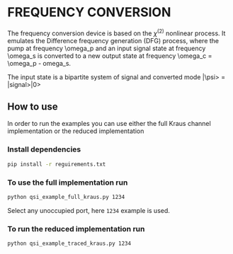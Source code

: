 # FREQUENCY CONVERSION
The frequency conversion device is based on the $\chi^{(2)}$ nonlinear process. It emulates the Difference frequency generation (DFG) process, where the pump at frequency \omega_p
and an input signal state at frequency \omega_s is converted to a new output state at frequency \omega_c = \omega_p - omega_s.

The input state is a bipartite system of signal and converted mode |\psi> = |signal>|0>


## How to use
In order to run the examples you can use either the full Kraus channel implementation or the reduced implementation
### Install dependencies
```bash
pip install -r reguirements.txt
```
### To use the full implementation run
```bash
python qsi_example_full_kraus.py 1234
```
Select any unoccupied port, here `1234` example is used.

### To run the reduced implementation run
```bash
python qsi_example_traced_kraus.py 1234
```

